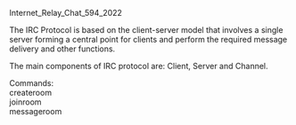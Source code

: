 Internet_Relay_Chat_594_2022

The IRC Protocol is based on the client-server model that involves a single server forming a central point for 
clients and perform the required message delivery and other functions.


The main components of IRC protocol are: Client, Server and Channel.  

Commands:  
createroom <ROOMNAME/>   
joinroom <ROOMNAME/>   
messageroom <ROOMNAME/> <MESSAGE/>  
